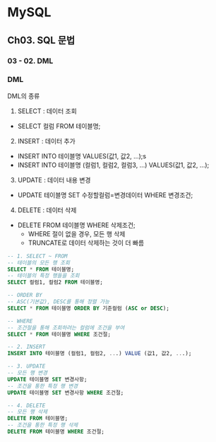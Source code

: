 # MySQL

## Ch03. SQL 문법

### 03 - 02. DML

### DML

DML의 종류

1. SELECT : 데이터 조회

- SELECT 컬럼 FROM 테이블명;

2. INSERT : 데이터 추가

- INSERT INTO 테이블명 VALUES(값1, 값2, ...);s
- INSERT INTO 테이블명 (컬럼1, 컬럼2, 컬럼3, ...) VALUES(값1, 값2, ...);

3. UPDATE : 데이터 내용 변경

- UPDATE 테이블명 SET 수정할컬럼=변경데이터 WHERE 변경조건;

4. DELETE : 데이터 삭제

- DELETE FROM 테이블명 WHERE 삭제조건;
  - WHERE 절이 없을 경우, 모든 행 삭제
  - TRUNCATE로 데이터 삭제하는 것이 더 빠름

```sql
-- 1. SELECT ~ FROM
-- 테이블의 모든 행 조회
SELECT * FROM 테이블명;
-- 테이블의 특정 행들을 조회
SELECT 컬럼1, 컬럼2 FROM 테이블명;

-- ORDER BY
-- ASC(기본값), DESC를 통해 정렬 가능
SELECT * FROM 테이블명 ORDER BY 기준컬럼 (ASC or DESC);

-- WHERE
-- 조건절을 통해 조회하려는 컬럼에 조건을 부여
SELECT * FROM 테이블명 WHERE 조건절;

-- 2. INSERT
INSERT INTO 테이블명 (컬럼1, 컬럼2, ...) VALUE (값1, 값2, ...);

-- 3. UPDATE
-- 모든 행 변경
UPDATE 테이블명 SET 변경사항;
-- 조건을 통한 특정 행 변경
UPDATE 테이블명 SET 변경사항 WHERE 조건절;

-- 4. DELETE
-- 모든 행 삭제
DELETE FROM 테이블명;
-- 조건을 통한 특정 행 삭제
DELETE FROM 테이블명 WHERE 조건절;
```
